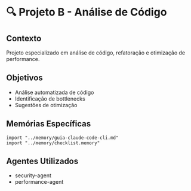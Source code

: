 # 🔍 Projeto B - Análise de Código

## Contexto
Projeto especializado em análise de código, refatoração e otimização de performance.

## Objetivos
- Análise automatizada de código
- Identificação de bottlenecks
- Sugestões de otimização

## Memórias Específicas
```memory
import "../memory/guia-claude-code-cli.md"
import "../memory/checklist.memory"
```

## Agentes Utilizados
- security-agent
- performance-agent

